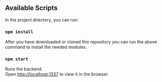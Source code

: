 ## Available Scripts

In the project directory, you can run:

### `npm install`

After you have downloaded or cloned this repository you can run the above command to install the needed modules.

### `npm start`

Runs the backend.<br />
Open [http://localhost:1337](http://localhost:1337) to view it in the browser.

